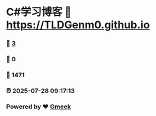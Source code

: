 # C#学习博客 :link: https://TLDGenm0.github.io 
### :page_facing_up: [3](https://TLDGenm0.github.io/tag.html) 
### :speech_balloon: 0 
### :hibiscus: 1471 
### :alarm_clock: 2025-07-28 09:17:13 
### Powered by :heart: [Gmeek](https://github.com/Meekdai/Gmeek)
